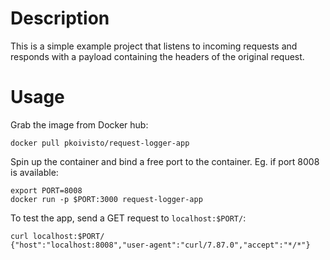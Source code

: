 # Description

This is a simple example project that listens to incoming requests and responds
with a payload containing the headers of the original request.

# Usage

Grab the image from Docker hub:

```
docker pull pkoivisto/request-logger-app
```

Spin up the container and bind a free port to the container.
Eg. if port 8008 is available:

```
export PORT=8008
docker run -p $PORT:3000 request-logger-app
````

To test the app, send a GET request to `localhost:$PORT/`:

```
curl localhost:$PORT/
{"host":"localhost:8008","user-agent":"curl/7.87.0","accept":"*/*"}
```
